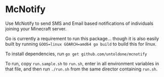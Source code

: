 # McNotify

Use McNotify to send SMS and Email based notifications of individuals
joining your Minecraft server.

Go is currently a requirement to run this package... though it is
also easily built by running `GOOS=linux GOARCH=amd64 go build` to
build this for linux.

To install dependencies, run `go get github.com/untoldone/mcnotify`

To run, copy `run.sample.sh` to `run.sh`, enter in all environment variables
in that file, and then run `./run.sh` from the same director containing `run.sh`.